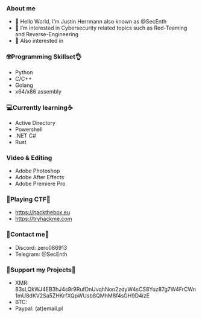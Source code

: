 ### About me
- 👋 Hello World, I’m Justin Herrmann also known as @SecEnth 
- 👀 I’m interested in Cybersecurity related topics such as Red-Teaming and Reverse-Engineering
- 👀 Also interested in 

### 🤓Programming Skillset👌
- Python
- C/C++
- Golang
- x64/x86 assembly
### 💻Currently learning☕️ 
- Active Directory
- Powershell
- .NET C#
- Rust
### Video & Editing
- Adobe Photoshop
- Adobe After Effects
- Adobe Premiere Pro
### 🎯Playing CTF🎯
- https://hackthebox.eu
- https://tryhackme.com
### 📱Contact me💬
- Discord: zero086913
- Telegram: @SecEnth
### 💸Support my Projects💸
- XMR: 83sLQkWJ4EB3hJ4s9r9RufDnUvqhNon2zdyW4sCS8Yoz87g7W4FrCWn1mU8dKV2Sa5ZHKrfXQpWUsb8QMhM8f4sGH9D4izE
- BTC: 
- Paypal: (at)email.pl
